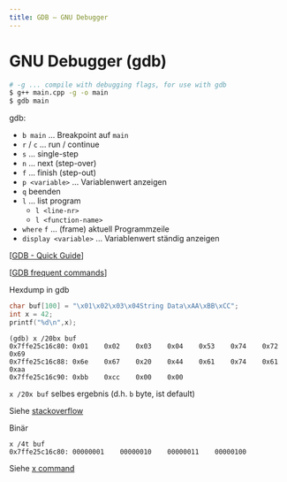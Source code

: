 ```yaml
---
title: GDB – GNU Debugger
---
```




# GNU Debugger (gdb)

```bash
# -g ... compile with debugging flags, for use with gdb
$ g++ main.cpp -g -o main
$ gdb main
```

gdb:

- `b main` ... Breakpoint auf `main`
- `r` /  `c`  ... run / continue
- `s` ... single-step
- `n` ... next (step-over)
- `f`  ... finish (step-out)
- `p <variable>` ... Variablenwert anzeigen
- `q` beenden
- `l` ... list program
  - `l <line-nr>`
  - `l <function-name>`
- `where` `f` ... (frame) aktuell Programmzeile
- `display <variable>` ... Variablenwert ständig anzeigen

[[GDB - Quick Guide](https://www.tutorialspoint.com/gnu_debugger/gdb_quick_guide.htm)]

[[GDB frequent commands](https://www.tutorialspoint.com/gnu_debugger/gdb_commands.htm)]



Hexdump in gdb

```c++
char buf[100] = "\x01\x02\x03\x04String Data\xAA\xBB\xCC";
int x = 42;
printf("%d\n",x);

```

```
(gdb) x /20bx buf
0x7ffe25c16c80: 0x01    0x02    0x03    0x04    0x53    0x74    0x72    0x69
0x7ffe25c16c88: 0x6e    0x67    0x20    0x44    0x61    0x74    0x61    0xaa
0x7ffe25c16c90: 0xbb    0xcc    0x00    0x00
```

`x /20x buf` selbes ergebnis (d.h. `b` byte, ist default)



Siehe [stackoverflow](https://stackoverflow.com/questions/9233095/memory-dump-formatted-like-xxd-from-gdb)

Binär

```
x /4t buf
0x7ffe25c16c80: 00000001    00000010    00000011    00000100
```

Siehe [x command](https://visualgdb.com/gdbreference/commands/x)

